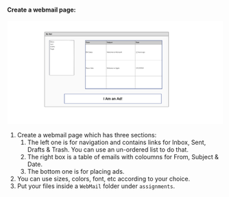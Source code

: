 #### Create a webmail page:
![my mail page](../../../images/mymail.png)

1. Create a webmail page which has three sections:
    1. The left one is for navigation and contains links for Inbox, Sent, Drafts & Trash. You can use an un-ordered list to do that.
    2. The right box is a table of emails with coloumns for From, Subject & Date.
    3. The bottom one is for placing ads.
2. You can use sizes, colors, font, etc according to your choice.
3. Put your files inside a `WebMail` folder under `assignments`.
